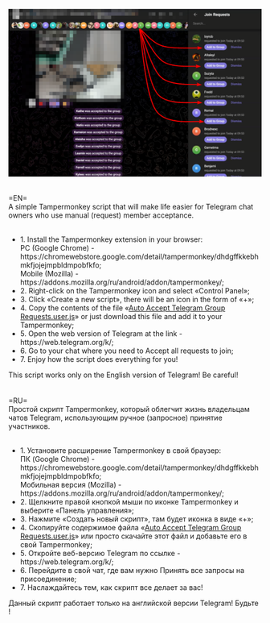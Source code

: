 <p align="center">
  <img src="example_photo.png">
</p><br>
=EN=<br>
  A simple Tampermonkey script that will make life easier for Telegram chat owners who use manual (request) member acceptance.<br><br>
<ul>
    <li>1. Install the Tampermonkey extension in your browser:<br>
        PC (Google Chrome) - https://chromewebstore.google.com/detail/tampermonkey/dhdgffkkebhmkfjojejmpbldmpobfkfo;<br>
        Mobile (Mozilla) - https://addons.mozilla.org/ru/android/addon/tampermonkey/;</li>
    <li>2. Right-click on the Tampermonkey icon and select «Control Panel»;</li>
    <li>3. Click «Create a new script», there will be an icon in the form of «+»;</li>
    <li>4. Copy the contents of the file «<a href="/Auto%20Accept%20Telegram%20Group%20Requests.user.js">Auto Accept Telegram Group Requests.user.js</a>» or just download this file and add it to your Tampermonkey;</li>
    <li>5. Open the web version of Telegram at the link - https://web.telegram.org/k/;</li>
    <li>6. Go to your chat where you need to Accept all requests to join;</li>
    <li>7. Enjoy how the script does everything for you!</li>
</ul>
This script works only on the English version of Telegram! Be careful!<br><br><br>
=RU=<br>
Простой скрипт Tampermonkey, который облегчит жизнь владельцам чатов Telegram, использующим ручное (запросное) принятие участников.<br><br>
<ul>
    <li>1. Установите расширение Tampermonkey в свой браузер:<br>
        ПК (Google Chrome) - https://chromewebstore.google.com/detail/tampermonkey/dhdgffkkebhmkfjojejmpbldmpobfkfo;<br>
        Мобильная версия (Mozilla) - https://addons.mozilla.org/ru/android/addon/tampermonkey/;</li>
    <li>2. Щелкните правой кнопкой мыши по иконке Tampermonkey и выберите «Панель управления»;</li>
    <li>3. Нажмите «Создать новый скрипт», там будет иконка в виде «+»;</li>
    <li>4. Скопируйте содержимое файла «<a href="/Auto%20Accept%20Telegram%20Group%20Requests.user.js">Auto Accept Telegram Group Requests.user.js</a>» или просто скачайте этот файл и добавьте его в свой Tampermonkey;</li>
    <li>5. Откройте веб-версию Telegram по ссылке - https://web.telegram.org/k/;</li>
    <li>6. Перейдите в свой чат, где вам нужно Принять все запросы на присоединение;</li>
    <li>7. Наслаждайтесь тем, как скрипт все делает за вас!</li>
</ul>
Данный скрипт работает только на английской версии Telegram! Будьте !
